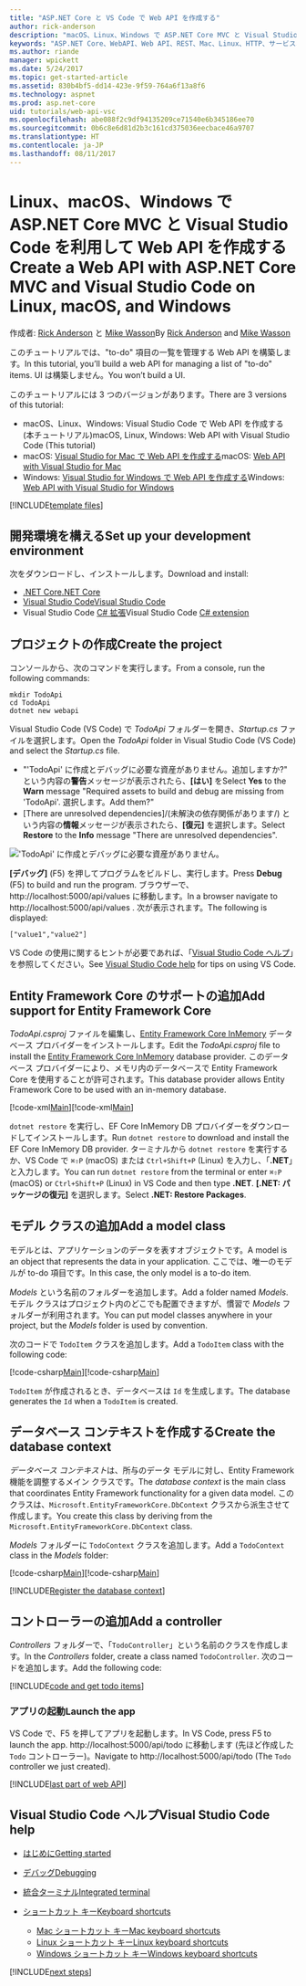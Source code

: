 ```yaml
---
title: "ASP.NET Core と VS Code で Web API を作成する"
author: rick-anderson
description: "macOS、Linux、Windows で ASP.NET Core MVC と Visual Studio Code を利用して Web API を構築する"
keywords: "ASP.NET Core、WebAPI、Web API、REST、Mac、Linux、HTTP、サービス、HTTP サービス、VS Code"
ms.author: riande
manager: wpickett
ms.date: 5/24/2017
ms.topic: get-started-article
ms.assetid: 830b4bf5-dd14-423e-9f59-764a6f13a8f6
ms.technology: aspnet
ms.prod: asp.net-core
uid: tutorials/web-api-vsc
ms.openlocfilehash: abe088f2c9df94135209ce71540e6b345186ee70
ms.sourcegitcommit: 0b6c8e6d81d2b3c161cd375036eecbace46a9707
ms.translationtype: HT
ms.contentlocale: ja-JP
ms.lasthandoff: 08/11/2017
---
```

# <a name="create-a-web-api-with-aspnet-core-mvc-and-visual-studio-code-on-linux-macos-and-windows"></a><span data-ttu-id="ce7e8-104">Linux、macOS、Windows で ASP.NET Core MVC と Visual Studio Code を利用して Web API を作成する</span><span class="sxs-lookup"><span data-stu-id="ce7e8-104">Create a Web API with ASP.NET Core MVC and Visual Studio Code on Linux, macOS, and Windows</span></span>

<span data-ttu-id="ce7e8-105">作成者: [Rick Anderson](https://twitter.com/RickAndMSFT) と [Mike Wasson](https://github.com/mikewasson)</span><span class="sxs-lookup"><span data-stu-id="ce7e8-105">By [Rick Anderson](https://twitter.com/RickAndMSFT) and [Mike Wasson](https://github.com/mikewasson)</span></span>

<span data-ttu-id="ce7e8-106">このチュートリアルでは、"to-do" 項目の一覧を管理する Web API を構築します。</span><span class="sxs-lookup"><span data-stu-id="ce7e8-106">In this tutorial, you’ll build a web API for managing a list of "to-do" items.</span></span> <span data-ttu-id="ce7e8-107">UI は構築しません。</span><span class="sxs-lookup"><span data-stu-id="ce7e8-107">You won’t build a UI.</span></span>

<span data-ttu-id="ce7e8-108">このチュートリアルには 3 つのバージョンがあります。</span><span class="sxs-lookup"><span data-stu-id="ce7e8-108">There are 3 versions of this tutorial:</span></span>

* <span data-ttu-id="ce7e8-109">macOS、Linux、Windows: Visual Studio Code で Web API を作成する (本チュートリアル)</span><span class="sxs-lookup"><span data-stu-id="ce7e8-109">macOS, Linux, Windows: Web API with Visual Studio Code (This tutorial)</span></span>
* <span data-ttu-id="ce7e8-110">macOS: [Visual Studio for Mac で Web API を作成する](xref:tutorials/first-web-api-mac)</span><span class="sxs-lookup"><span data-stu-id="ce7e8-110">macOS: [Web API with Visual Studio for Mac](xref:tutorials/first-web-api-mac)</span></span>
* <span data-ttu-id="ce7e8-111">Windows: [Visual Studio for Windows で Web API を作成する](xref:tutorials/first-web-api)</span><span class="sxs-lookup"><span data-stu-id="ce7e8-111">Windows: [Web API with Visual Studio for Windows](xref:tutorials/first-web-api)</span></span>

<!-- WARNING: The code AND images in this doc are used by uid: tutorials/web-api-vsc, tutorials/first-web-api-mac and tutorials/first-web-api. If you change any code/images in this tutorial, update uid: tutorials/web-api-vsc -->

[!INCLUDE[template files](../includes/webApi/intro.md)]

## <a name="set-up-your-development-environment"></a><span data-ttu-id="ce7e8-112">開発環境を構える</span><span class="sxs-lookup"><span data-stu-id="ce7e8-112">Set up your development environment</span></span>

<span data-ttu-id="ce7e8-113">次をダウンロードし、インストールします。</span><span class="sxs-lookup"><span data-stu-id="ce7e8-113">Download and install:</span></span>
- [<span data-ttu-id="ce7e8-114">.NET Core</span><span class="sxs-lookup"><span data-stu-id="ce7e8-114">.NET Core</span></span>](https://microsoft.com/net/core)
- [<span data-ttu-id="ce7e8-115">Visual Studio Code</span><span class="sxs-lookup"><span data-stu-id="ce7e8-115">Visual Studio Code</span></span>](https://code.visualstudio.com)
- <span data-ttu-id="ce7e8-116">Visual Studio Code [C# 拡張](https://marketplace.visualstudio.com/items?itemName=ms-vscode.csharp)</span><span class="sxs-lookup"><span data-stu-id="ce7e8-116">Visual Studio Code [C# extension](https://marketplace.visualstudio.com/items?itemName=ms-vscode.csharp)</span></span>

## <a name="create-the-project"></a><span data-ttu-id="ce7e8-117">プロジェクトの作成</span><span class="sxs-lookup"><span data-stu-id="ce7e8-117">Create the project</span></span>

<span data-ttu-id="ce7e8-118">コンソールから、次のコマンドを実行します。</span><span class="sxs-lookup"><span data-stu-id="ce7e8-118">From a console, run the following commands:</span></span>

```console
mkdir TodoApi
cd TodoApi
dotnet new webapi
```

<span data-ttu-id="ce7e8-119">Visual Studio Code (VS Code) で *TodoApi* フォルダーを開き、*Startup.cs* ファイルを選択します。</span><span class="sxs-lookup"><span data-stu-id="ce7e8-119">Open the *TodoApi* folder in Visual Studio Code (VS Code) and select the *Startup.cs* file.</span></span>

- <span data-ttu-id="ce7e8-120">"'TodoApi' に作成とデバッグに必要な資産がありません。追加しますか?" という内容の**警告**メッセージが表示されたら、**[はい]** を</span><span class="sxs-lookup"><span data-stu-id="ce7e8-120">Select **Yes** to the **Warn** message "Required assets to build and debug are missing from 'TodoApi'.</span></span> <span data-ttu-id="ce7e8-121">選択します。</span><span class="sxs-lookup"><span data-stu-id="ce7e8-121">Add them?"</span></span>
- <span data-ttu-id="ce7e8-122">[There are unresolved dependencies]/(未解決の依存関係があります/) という内容の**情報**メッセージが表示されたら、**[復元]** を選択します。</span><span class="sxs-lookup"><span data-stu-id="ce7e8-122">Select **Restore** to the **Info** message "There are unresolved dependencies".</span></span>

<!-- uid: tutorials/first-mvc-app-xplat/start-mvc uses the pic below. If you change it, make sure it's consistent -->

!['TodoApi' に作成とデバッグに必要な資産がありません。](web-api-vsc/_static/vsc_restore.png)

<span data-ttu-id="ce7e8-126">**[デバッグ]** (F5) を押してプログラムをビルドし、実行します。</span><span class="sxs-lookup"><span data-stu-id="ce7e8-126">Press **Debug** (F5) to build and run the program.</span></span> <span data-ttu-id="ce7e8-127">ブラウザーで、http://localhost:5000/api/values に移動します。</span><span class="sxs-lookup"><span data-stu-id="ce7e8-127">In a browser navigate to http://localhost:5000/api/values .</span></span> <span data-ttu-id="ce7e8-128">次が表示されます。</span><span class="sxs-lookup"><span data-stu-id="ce7e8-128">The following is displayed:</span></span>

`["value1","value2"]`

<span data-ttu-id="ce7e8-129">VS Code の使用に関するヒントが必要であれば、「[Visual Studio Code ヘルプ](#visual-studio-code-help)」を参照してください。</span><span class="sxs-lookup"><span data-stu-id="ce7e8-129">See [Visual Studio Code help](#visual-studio-code-help) for tips on using VS Code.</span></span>

## <a name="add-support-for-entity-framework-core"></a><span data-ttu-id="ce7e8-130">Entity Framework Core のサポートの追加</span><span class="sxs-lookup"><span data-stu-id="ce7e8-130">Add support for Entity Framework Core</span></span>

<span data-ttu-id="ce7e8-131">*TodoApi.csproj* ファイルを編集し、[Entity Framework Core InMemory](https://docs.microsoft.com/ef/core/providers/in-memory/) データベース プロバイダーをインストールします。</span><span class="sxs-lookup"><span data-stu-id="ce7e8-131">Edit the *TodoApi.csproj* file to install the [Entity Framework Core InMemory](https://docs.microsoft.com/ef/core/providers/in-memory/) database provider.</span></span> <span data-ttu-id="ce7e8-132">このデータベース プロバイダーにより、メモリ内のデータベースで Entity Framework Core を使用することが許可されます。</span><span class="sxs-lookup"><span data-stu-id="ce7e8-132">This database provider allows Entity Framework Core to be used with an in-memory database.</span></span>

<span data-ttu-id="ce7e8-133">[!code-xml[Main](web-api-vsc/sample/TodoApi/TodoApi.csproj?highlight=12)]</span><span class="sxs-lookup"><span data-stu-id="ce7e8-133">[!code-xml[Main](web-api-vsc/sample/TodoApi/TodoApi.csproj?highlight=12)]</span></span>

<span data-ttu-id="ce7e8-134">`dotnet restore` を実行し、EF Core InMemory DB プロバイダーをダウンロードしてインストールします。</span><span class="sxs-lookup"><span data-stu-id="ce7e8-134">Run `dotnet restore` to download and install the EF Core InMemory DB provider.</span></span> <span data-ttu-id="ce7e8-135">ターミナルから `dotnet restore` を実行するか、VS Code で `⌘⇧P` (macOS) または `Ctrl+Shift+P` (Linux) を入力し、「**.NET**」と入力します。</span><span class="sxs-lookup"><span data-stu-id="ce7e8-135">You can run `dotnet restore` from the terminal or enter `⌘⇧P` (macOS) or `Ctrl+Shift+P` (Linux) in VS Code and then type **.NET**.</span></span> <span data-ttu-id="ce7e8-136">**[.NET: パッケージの復元]** を選択します。</span><span class="sxs-lookup"><span data-stu-id="ce7e8-136">Select **.NET: Restore Packages**.</span></span>

## <a name="add-a-model-class"></a><span data-ttu-id="ce7e8-137">モデル クラスの追加</span><span class="sxs-lookup"><span data-stu-id="ce7e8-137">Add a model class</span></span>

<span data-ttu-id="ce7e8-138">モデルとは、アプリケーションのデータを表すオブジェクトです。</span><span class="sxs-lookup"><span data-stu-id="ce7e8-138">A model is an object that represents the data in your application.</span></span> <span data-ttu-id="ce7e8-139">ここでは、唯一のモデルが to-do 項目です。</span><span class="sxs-lookup"><span data-stu-id="ce7e8-139">In this case, the only model is a to-do item.</span></span>

<span data-ttu-id="ce7e8-140">*Models* という名前のフォルダーを追加します。</span><span class="sxs-lookup"><span data-stu-id="ce7e8-140">Add a folder named *Models*.</span></span> <span data-ttu-id="ce7e8-141">モデル クラスはプロジェクト内のどこでも配置できますが、慣習で *Models* フォルダーが利用されます。</span><span class="sxs-lookup"><span data-stu-id="ce7e8-141">You can put model classes anywhere in your project, but the *Models* folder is used by convention.</span></span>

<span data-ttu-id="ce7e8-142">次のコードで `TodoItem` クラスを追加します。</span><span class="sxs-lookup"><span data-stu-id="ce7e8-142">Add a `TodoItem` class with the following code:</span></span>

<span data-ttu-id="ce7e8-143">[!code-csharp[Main](first-web-api/sample/TodoApi/Models/TodoItem.cs)]</span><span class="sxs-lookup"><span data-stu-id="ce7e8-143">[!code-csharp[Main](first-web-api/sample/TodoApi/Models/TodoItem.cs)]</span></span>

<span data-ttu-id="ce7e8-144">`TodoItem` が作成されるとき、データベースは `Id` を生成します。</span><span class="sxs-lookup"><span data-stu-id="ce7e8-144">The database generates the `Id` when a `TodoItem` is created.</span></span>

## <a name="create-the-database-context"></a><span data-ttu-id="ce7e8-145">データベース コンテキストを作成する</span><span class="sxs-lookup"><span data-stu-id="ce7e8-145">Create the database context</span></span>

<span data-ttu-id="ce7e8-146">*データベース コンテキスト*は、所与のデータ モデルに対し、Entity Framework 機能を調整するメイン クラスです。</span><span class="sxs-lookup"><span data-stu-id="ce7e8-146">The *database context* is the main class that coordinates Entity Framework functionality for a given data model.</span></span> <span data-ttu-id="ce7e8-147">このクラスは、`Microsoft.EntityFrameworkCore.DbContext` クラスから派生させて作成します。</span><span class="sxs-lookup"><span data-stu-id="ce7e8-147">You create this class by deriving from the `Microsoft.EntityFrameworkCore.DbContext` class.</span></span>

<span data-ttu-id="ce7e8-148">*Models* フォルダーに `TodoContext` クラスを追加します。</span><span class="sxs-lookup"><span data-stu-id="ce7e8-148">Add a `TodoContext` class in the *Models* folder:</span></span>

<span data-ttu-id="ce7e8-149">[!code-csharp[Main](first-web-api/sample/TodoApi/Models/TodoContext.cs)]</span><span class="sxs-lookup"><span data-stu-id="ce7e8-149">[!code-csharp[Main](first-web-api/sample/TodoApi/Models/TodoContext.cs)]</span></span>

[!INCLUDE[Register the database context](../includes/webApi/register_dbContext.md)]

## <a name="add-a-controller"></a><span data-ttu-id="ce7e8-150">コントローラーの追加</span><span class="sxs-lookup"><span data-stu-id="ce7e8-150">Add a controller</span></span>

<span data-ttu-id="ce7e8-151">*Controllers* フォルダーで、「`TodoController`」という名前のクラスを作成します。</span><span class="sxs-lookup"><span data-stu-id="ce7e8-151">In the *Controllers* folder, create a class named `TodoController`.</span></span> <span data-ttu-id="ce7e8-152">次のコードを追加します。</span><span class="sxs-lookup"><span data-stu-id="ce7e8-152">Add the following code:</span></span>

[!INCLUDE[code and get todo items](../includes/webApi/getTodoItems.md)]

### <a name="launch-the-app"></a><span data-ttu-id="ce7e8-153">アプリの起動</span><span class="sxs-lookup"><span data-stu-id="ce7e8-153">Launch the app</span></span>

<span data-ttu-id="ce7e8-154">VS Code で、F5 を押してアプリを起動します。</span><span class="sxs-lookup"><span data-stu-id="ce7e8-154">In VS Code, press F5 to launch the app.</span></span> <span data-ttu-id="ce7e8-155">http://localhost:5000/api/todo に移動します (先ほど作成した `Todo` コントローラー)。</span><span class="sxs-lookup"><span data-stu-id="ce7e8-155">Navigate to  http://localhost:5000/api/todo   (The `Todo` controller we just created).</span></span>

[!INCLUDE[last part of web API](../includes/webApi/end.md)]

## <a name="visual-studio-code-help"></a><span data-ttu-id="ce7e8-156">Visual Studio Code ヘルプ</span><span class="sxs-lookup"><span data-stu-id="ce7e8-156">Visual Studio Code help</span></span>

- [<span data-ttu-id="ce7e8-157">はじめに</span><span class="sxs-lookup"><span data-stu-id="ce7e8-157">Getting started</span></span>](https://code.visualstudio.com/docs)
- [<span data-ttu-id="ce7e8-158">デバッグ</span><span class="sxs-lookup"><span data-stu-id="ce7e8-158">Debugging</span></span>](https://code.visualstudio.com/docs/editor/debugging)
- [<span data-ttu-id="ce7e8-159">統合ターミナル</span><span class="sxs-lookup"><span data-stu-id="ce7e8-159">Integrated terminal</span></span>](https://code.visualstudio.com/docs/editor/integrated-terminal)
- [<span data-ttu-id="ce7e8-160">ショートカット キー</span><span class="sxs-lookup"><span data-stu-id="ce7e8-160">Keyboard shortcuts</span></span>](https://code.visualstudio.com/docs/getstarted/keybindings#_keyboard-shortcuts-reference)

  - [<span data-ttu-id="ce7e8-161">Mac ショートカット キー</span><span class="sxs-lookup"><span data-stu-id="ce7e8-161">Mac keyboard shortcuts</span></span>](https://go.microsoft.com/fwlink/?linkid=832143)
  - [<span data-ttu-id="ce7e8-162">Linux ショートカット キー</span><span class="sxs-lookup"><span data-stu-id="ce7e8-162">Linux keyboard shortcuts</span></span>](https://go.microsoft.com/fwlink/?linkid=832144)
  - [<span data-ttu-id="ce7e8-163">Windows ショートカット キー</span><span class="sxs-lookup"><span data-stu-id="ce7e8-163">Windows keyboard shortcuts</span></span>](https://go.microsoft.com/fwlink/?linkid=832145)

[!INCLUDE[next steps](../includes/webApi/next.md)]


